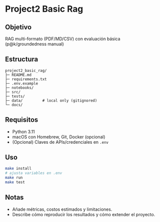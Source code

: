# Project2 Basic Rag

## Objetivo
RAG multi-formato (PDF/MD/CSV) con evaluación básica (p@k/groundedness manual)

## Estructura
```
project2_basic_rag/
├─ README.md
├─ requirements.txt
├─ .env.example
├─ notebooks/
├─ src/
├─ tests/
├─ data/         # local only (gitignored)
└─ docs/
```

## Requisitos
- Python 3.11
- macOS con Homebrew, Git, Docker (opcional)
- (Opcional) Claves de APIs/credenciales en `.env`

## Uso
```bash
make install
# ajusta variables en .env
make run
make test
```

## Notas
- Añade métricas, costos estimados y limitaciones.
- Describe cómo reproducir los resultados y cómo extender el proyecto.

